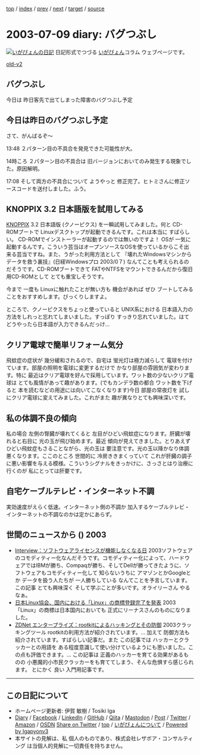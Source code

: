 [top](../index.html) 
 / [index](index.html) 
 / [prev](ig030708.html) 
 / [next](ig030710.html) 
 / [target](https://www.igapyon.jp/igapyon/diary/2003/ig030709.html) 
 / [source](https://github.com/igapyon/diary/blob/master/2003/ig030709.src.md) 

2003-07-09 diary: バグつぶし
=====================================================================================================
[![いがぴょんの日記](https://www.igapyon.jp/igapyon/diary/images/iga202308_64.jpg "いがぴょん")](https://www.igapyon.jp/igapyon/diary/memo/memoigapyon.html) 日記形式でつづる [いがぴょん](https://www.igapyon.jp/igapyon/diary/memo/memoigapyon.html)コラム ウェブページです。

[old-v2](ig030709-orig.html)

## バグつぶし

今日は 昨日客先で出てしまった障害のバグつぶし予定


## 今日は昨日のバグつぶし予定

さて、がんばるぞ～

13:48 ２パターン目の不具合を発見できた可能性が大。

14時ころ ２パターン目の不具合は 旧バージョンにおいてのみ発生する現象でした。原因解明。

17:08 そして両方の不具合について ようやっと 修正完了。ヒトミさんに修正ソースコードを送付しました。ふう。

## KNOPPIX 3.2 日本語版を試用してみる

[KNOPPIX](https://www.igapyon.jp/igapyon/diary/keyword/knoppix.html) 3.2 日本語版 (クノーピクス) を一瞬試用してみました。何と CD-ROMブートで Linuxデスクトップが起動できるんです。これは本当に すばらしい。
CD-ROMでインストーラーが起動するのでは無いのですよ！ OSが 一気に起動するんです。こういう芸当はオープンソースなOSを使っているからこそ出来る芸当ですね。また、うがった利用方法として 『壊れたWindowsマシンからデータを救う裏技』(日経Windowsプロ
2003/0７) なんてことも考えられるのだそうです。CD-ROMブートできて FATやNTFSをマウントできるんだから復旧用CD-ROMとして とても重宝しそうです。

今まで 一度も Linuxに触れたことが無い方も 機会があれば ぜひ ブートしてみることをおすすめします。びっくりしますよ。

ところで、クノーピクスをちょっと使っていると UNIX系における 日本語入力の方法をしれっと忘れてしまいました。すっぽり すっきり忘れていました。はて どうやったら日本語が入力できるんだっけ…

## クリア電球で簡単リフォーム気分

飛蚊症の症状が 幾分緩和されるので、自宅は 蛍光灯は極力減らして 電球を付けています。部屋の照明を電球に変更するだけで かなり部屋の雰囲気が変わります。特に 最近はクリア電球を好んで採用しています。ワット数の少ないクリア電球は とても風情があって趣があります。(でもカンデラ数の都合 ワット数を下げると 本を読むなどの用途には向いてこなくなります)今日 部屋の常夜灯を 試しにクリア電球に変えてみました。これがまた 趣が異なりとても興味深いです。

## 私の体調不良の傾向

私の場合 左側の腎臓が壊れてくると 左目がひどい飛蚊症になります。肝臓が壊れると右目に 光の玉が飛び始めます。最近 傾向が見えてきました。とりあえず ひどい飛蚊症もさることながら、光の玉は 要注意です。光の玉以降かなり体調悪くなります。ここのところ 世間的に 冷房ききまくっていて これが肝臓の調子に悪い影響を与える模様。こういうシグナルをきっかけに、さっさとはり治療に行くのが 私にとっては肝要です。

## 自宅ケーブルテレビ・インターネット不調

実効速度がえらく低速。インターネット側の不調か 加入するケーブルテレビ・インターネットの不調なのかは定かにあらず。

## 世間のニュースから () 2003

* [Interview：ソフトウェアライセンスが機能しなくなる日](http://www.zdnet.co.jp/enterprise/0307/07/epi01.html)  2003ソフトウェアのコモディティー化なんだそうです。コモディティー化によって、ハードウェアではIBMが勝ち、Compaqが勝ち、そしてDellが勝ってきたように、ソフトウェアもコモディティー化して 知らないうちに アマゾンとかGoogleとか データを扱う人たちが 一人勝ちしている なんてことを予言しています。この記事 とても興味深く そして学ぶことが多いです。オライリーさん やるなぁ。
* [日本Linux協会、国内における「Linux」の商標登録完了を発表](http://www.zdnet.co.jp/enterprise/0307/08/epn14.html)  2003「Linux」の商標は日本国内においても 正式にリーナスさんのものになりました。
* [ZDNet エンタープライズ：rootkitによるハッキングとその防御](http://www.zdnet.co.jp/enterprise/security/rootkit/)  2003クラッキングツール rootkitの利用方法が紹介されています。… 加えて 防御方法も紹介されています。すばらしい記事だ。また この記事では ハッカーとクラッカーとの用語を ある程度意識して使い分けているようにも思いました。この点も評価できます。… この記事は 正義のハッカーを育てる効果があるものの 小悪魔的小市民クラッカーをも育ててしまう、そんな危惧すら感じられます。 とにかく 良い 入門用記事です。


----------------------------------------------------------------------------------------------------

## この日記について

* ホームページ更新者: 伊賀 敏樹 / Tosiki Iga
* [Diary](https://www.igapyon.jp/igapyon/diary/) / [Facebook](https://www.facebook.com/igapyon) / [LinkedIn](https://www.linkedin.com/in/toshikiiga) / [GitHub](https://github.com/igapyon) / [Qiita](https://qiita.com/igapyon) / [Mastodon](https://social.vivaldi.net/@igapyon) / [Post](https://post.news/igapyon) / [Twitter](https://twitter.com/ToshikiIga) / [Amazon](https://www.amazon.co.jp/%E4%BC%8A%E8%B3%80-%E6%95%8F%E6%A8%B9/e/B004LTQWCQ) / [OSDN](https://ja.osdn.net/users/iga/)
[Share on Twitter](https://twitter.com/intent/tweet?hashtags=igapyon%2Cdiary%2C%E3%81%84%E3%81%8C%E3%81%B4%E3%82%87%E3%82%93&text=%E3%83%90%E3%82%B0%E3%81%A4%E3%81%B6%E3%81%97&url=https%3A%2F%2Fwww.igapyon.jp%2Figapyon%2Fdiary%2F2003%2Fig030709.html) / [top](../index.html) / [いがぴょんについて](https://www.igapyon.jp/igapyon/diary/memo/memoigapyon.html) / [Powered by Igapyonv3](https://github.com/igapyon/igapyonv3)
* 本サイトの見解は、私 個人のものであり、株式会社レザボア・コンサルティング は当個人的見解に一切責任を持ちません。 
